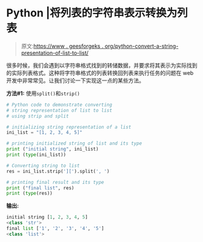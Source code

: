 # Python |将列表的字符串表示转换为列表

> 原文:[https://www . geesforgeks . org/python-convert-a-string-presentation-of-list-to-list/](https://www.geeksforgeeks.org/python-convert-a-string-representation-of-list-into-list/)

很多时候，我们会遇到以字符串格式找到的转储数据，并要求将其表示为实际找到的实际列表格式。这种将字符串格式的列表转换回列表来执行任务的问题在 web 开发中非常常见。让我们讨论一下实现这一点的某些方法。

**方法#1:** 使用`split()`和`strip()`

```py
# Python code to demonstrate converting 
# string representation of list to list
# using strip and split

# initializing string representation of a list
ini_list = "[1, 2, 3, 4, 5]"

# printing initialized string of list and its type
print ("initial string", ini_list)
print (type(ini_list))

# Converting string to list
res = ini_list.strip('][').split(', ')

# printing final result and its type
print ("final list", res)
print (type(res))
```

**输出:**

```py
initial string [1, 2, 3, 4, 5]
<class 'str'>
final list ['1', '2', '3', '4', '5']
<class 'list'>

```